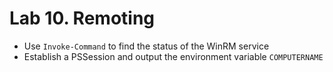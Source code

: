 # Lab 10. Remoting

- Use `Invoke-Command` to find the status of the WinRM service
- Establish a PSSession and output the environment variable `COMPUTERNAME`